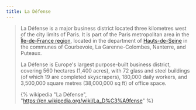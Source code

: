 ```yaml
---
title: La Défense
---
```


> La Défense is a major business district located three kilometres west of the city limits of Paris. It is part of the Paris metropolitan area in the [Île-de-France region](../../), located in the department of [Hauts-de-Seine](../) in the communes of Courbevoie, La Garenne-Colombes, Nanterre, and Puteaux.
>
> La Défense is Europe's largest purpose-built business district, covering 560 hectares (1,400 acres), with 72 glass and steel buildings (of which 19 are completed skyscrapers), 180,000 daily workers, and 3,500,000 square metres (38,000,000 sq ft) of office space.
>
> {% wikipedia "La Défense", "https://en.wikipedia.org/wiki/La_D%C3%A9fense" %}
